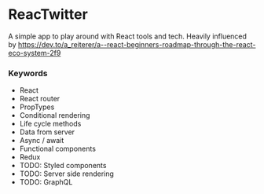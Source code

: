 # ReacTwitter

A simple app to play around with React tools and tech. Heavily influenced by https://dev.to/a_reiterer/a--react-beginners-roadmap-through-the-react-eco-system-2f9

### Keywords

* React
* React router
* PropTypes
* Conditional rendering
* Life cycle methods
* Data from server
* Async / await
* Functional components
* Redux
* TODO: Styled components
* TODO: Server side rendering
* TODO: GraphQL
